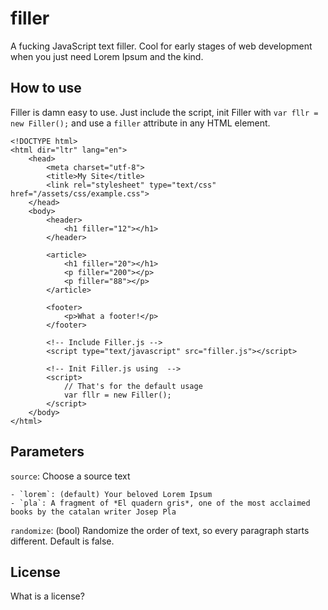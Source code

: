 filler
======

A fucking JavaScript text filler. Cool for early stages of web development when you just need Lorem Ipsum and the kind.

## How to use

Filler is damn easy to use. Just include the script, init Filler with `var fllr = new Filler();` and use a `filler` attribute in any HTML element.

```
<!DOCTYPE html>
<html dir="ltr" lang="en">
	<head>
		<meta charset="utf-8">
		<title>My Site</title>
		<link rel="stylesheet" type="text/css" href="/assets/css/example.css">
	</head>
	<body>
		<header>
			<h1 filler="12"></h1>
		</header>
		
		<article>
			<h1 filler="20"></h1>
			<p filler="200"></p>
			<p filler="88"></p>
		</article>
		
		<footer>
			<p>What a footer!</p>
		</footer>

		<!-- Include Filler.js -->
		<script type="text/javascript" src="filler.js"></script>

		<!-- Init Filler.js using  -->
		<script>
			// That's for the default usage
			var fllr = new Filler();
		</script>
	</body>
</html>
```

## Parameters

`source`: Choose a source text
	
	- `lorem`: (default) Your beloved Lorem Ipsum
	- `pla`: A fragment of *El quadern gris*, one of the most acclaimed books by the catalan writer Josep Pla

`randomize`: (bool) Randomize the order of text, so every paragraph starts different. Default is false.

## License
What is a license?


